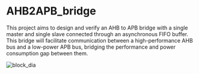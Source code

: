 # AHB2APB_bridge
This project aims to design and verify an AHB to APB bridge with a single master and single slave connected through an asynchronous FIFO buffer. This bridge will facilitate communication between a high-performance AHB bus and a low-power APB bus, bridging the performance and power consumption gap between them.


![block_dia](https://github.com/ykDesignSolver/AHB2APB_bridge/assets/160001014/e9336309-7220-406e-939c-aaba145060c0)
